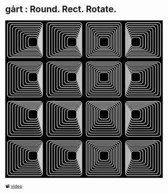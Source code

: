 # gȧrt : Round. Rect. Rotate.

![](roundrects.png)

📽 [video](https://www.dropbox.com/s/xa3asij4q4wrnba/roundrects.mp4?dl=1)
